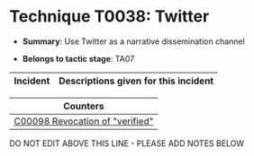 # Technique T0038: Twitter

* **Summary**: Use Twitter as a narrative dissemination channel

* **Belongs to tactic stage**: TA07


| Incident | Descriptions given for this incident |
| -------- | -------------------- |



| Counters |
| -------- |
| [C00098 Revocation of "verified"](../counters/C00098.md) |


DO NOT EDIT ABOVE THIS LINE - PLEASE ADD NOTES BELOW